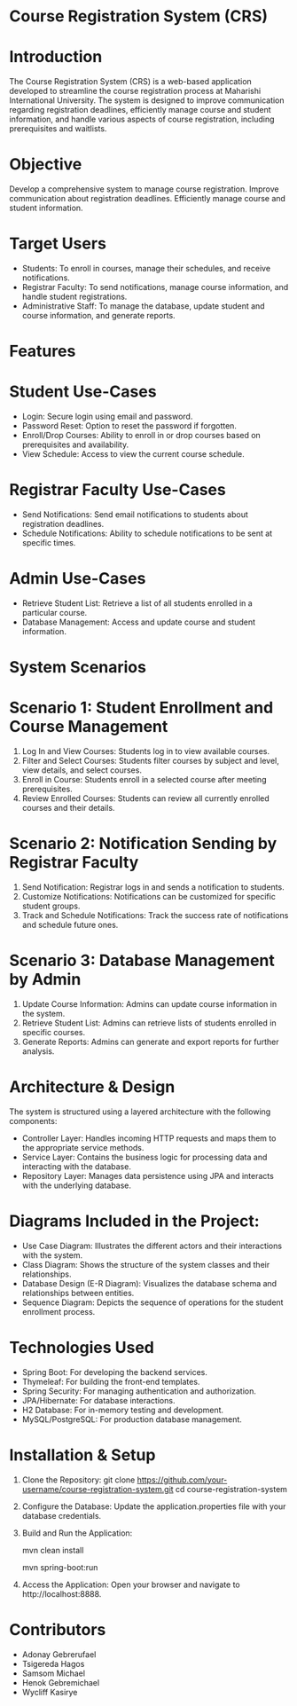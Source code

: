 # Course Registration System (CRS)
# Introduction
The Course Registration System (CRS) is a web-based application developed to streamline the course registration process at Maharishi International University. The system is designed to improve communication regarding registration deadlines, efficiently manage course and student information, and handle various aspects of course registration, including prerequisites and waitlists.

# Objective
Develop a comprehensive system to manage course registration.
Improve communication about registration deadlines.
Efficiently manage course and student information.

# Target Users
- Students: To enroll in courses, manage their schedules, and receive notifications.
- Registrar Faculty: To send notifications, manage course information, and handle student registrations.
- Administrative Staff: To manage the database, update student and course information, and generate reports.

# Features
# Student Use-Cases
- Login: Secure login using email and password.
- Password Reset: Option to reset the password if forgotten.
- Enroll/Drop Courses: Ability to enroll in or drop courses based on prerequisites and availability.
- View Schedule: Access to view the current course schedule.

# Registrar Faculty Use-Cases
- Send Notifications: Send email notifications to students about registration deadlines.
- Schedule Notifications: Ability to schedule notifications to be sent at specific times.

# Admin Use-Cases
- Retrieve Student List: Retrieve a list of all students enrolled in a particular course.
- Database Management: Access and update course and student information.

# System Scenarios
# Scenario 1: Student Enrollment and Course Management
1. Log In and View Courses: Students log in to view available courses.
2. Filter and Select Courses: Students filter courses by subject and level, view details, and select courses.
3. Enroll in Course: Students enroll in a selected course after meeting prerequisites.
4. Review Enrolled Courses: Students can review all currently enrolled courses and their details.
   
# Scenario 2: Notification Sending by Registrar Faculty
1. Send Notification: Registrar logs in and sends a notification to students.
2. Customize Notifications: Notifications can be customized for specific student groups.
3. Track and Schedule Notifications: Track the success rate of notifications and schedule future ones.
   
# Scenario 3: Database Management by Admin
1. Update Course Information: Admins can update course information in the system.
2. Retrieve Student List: Admins can retrieve lists of students enrolled in specific courses.
3. Generate Reports: Admins can generate and export reports for further analysis.
   
# Architecture & Design
The system is structured using a layered architecture with the following components:

- Controller Layer: Handles incoming HTTP requests and maps them to the appropriate service methods.
- Service Layer: Contains the business logic for processing data and interacting with the database.
- Repository Layer: Manages data persistence using JPA and interacts with the underlying database.
  
# Diagrams Included in the Project:
- Use Case Diagram: Illustrates the different actors and their interactions with the system.
- Class Diagram: Shows the structure of the system classes and their relationships.
- Database Design (E-R Diagram): Visualizes the database schema and relationships between entities.
- Sequence Diagram: Depicts the sequence of operations for the student enrollment process.
  
# Technologies Used
- Spring Boot: For developing the backend services.
- Thymeleaf: For building the front-end templates.
- Spring Security: For managing authentication and authorization.
- JPA/Hibernate: For database interactions.
- H2 Database: For in-memory testing and development.
- MySQL/PostgreSQL: For production database management.

# Installation & Setup
1. Clone the Repository:
   git clone https://github.com/your-username/course-registration-system.git
   cd course-registration-system
2. Configure the Database:
   Update the application.properties file with your database credentials.
3. Build and Run the Application:

   mvn clean install
   
   mvn spring-boot:run
4. Access the Application:
   Open your browser and navigate to http://localhost:8888.

   
# Contributors
- Adonay Gebrerufael
- Tsigereda Hagos
- Samsom Michael
- Henok Gebremichael
- Wycliff Kasirye


